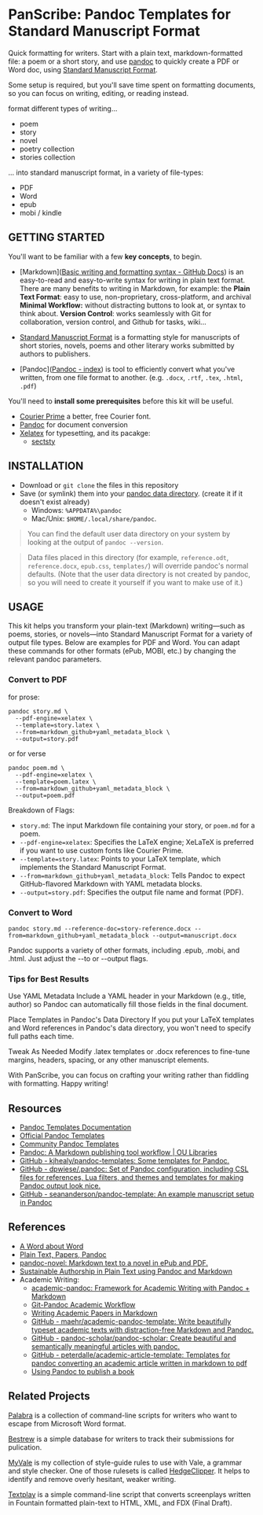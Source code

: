 



PanScribe: Pandoc Templates for Standard Manuscript Format
===============================================================================

Quick formatting for writers. Start with a plain text, markdown-formatted file: a poem or a short story, and use [pandoc](https:) to quickly create a PDF or Word doc, using [Standard Manuscript Format](http://en.wikipedia.org/wiki/Standard_Manuscript_format).

Some setup is required, but you'll save time spent on formatting documents, so you can focus on writing, editing, or reading instead.

format different types of writing...
  - poem
  - story
  - novel
  - poetry collection
  - stories collection

... into standard manuscript format, in a variety of file-types:
  - PDF
  - Word
  - epub
  - mobi / kindle


GETTING STARTED
--------------------------------------------------------------------------------

You'll want to be familiar with a few **key concepts**, to begin.

  - [Markdown]([Basic writing and formatting syntax - GitHub Docs](https://docs.github.com/en/get-started/writing-on-github/getting-started-with-writing-and-formatting-on-github/basic-writing-and-formatting-syntax)) is an easy-to-read and easy-to-write syntax for writing in plain text format. There are many benefits to writing in Markdown, for example: the **Plain Text Format**: easy to use, non-proprietary, cross-platform, and archival **Minimal Workflow:** without distracting buttons to look at, or syntax to think about. **Version Control**: works seamlessly with Git for collaboration, version control, and Github for tasks, wiki...

  - [Standard Manuscript Format](http://en.wikipedia.org/wiki/Standard_Manuscript_format) is a formatting style for manuscripts of short stories, novels, poems and other literary works submitted by authors to publishers.

  - [Pandoc]([Pandoc - index](https://pandoc.org/)) is tool to efficiently convert what you've written, from one file format to another. (e.g. `.docx`, `.rtf`, `.tex`, `.html`, `.pdf`)

You'll need to **install some prerequisites** before this kit will be useful.

  - [Courier Prime](https://quoteunquoteapps.com/courierprime/) a better, free Courier font.
  - [Pandoc](https://pandoc.org/) for document conversion
  - [Xelatex](https://www.latex-project.org/get/) for typesetting, and its pacakge:
    - [sectsty](https://ctan.org/pkg/sectsty?lang=en)


INSTALLATION
--------------------------------------------------------------------------------

  - Download or `git clone` the files in this repository
  - Save (or symlink) them into your [pandoc data directory](https://pandoc.org/MANUAL.html#option--data-dir). (create it if it doesn't exist already)
    - Windows: `%APPDATA%\pandoc`
    - Mac/Unix: `$HOME/.local/share/pandoc`.

> You can find the default user data directory on your system by looking at the output of `pandoc --version`.

> Data files placed in this directory (for example, `reference.odt`, `reference.docx`, `epub.css`, `templates/`) will override pandoc's normal defaults. (Note that the user data directory is not created by pandoc, so you will need to create it yourself if you want to make use of it.)


USAGE
--------------------------------------------------------------------------------

This kit helps you transform your plain-text (Markdown) writing—such as poems, stories, or novels—into Standard Manuscript Format for a variety of output file types. Below are examples for PDF and Word. You can adapt these commands for other formats (ePub, MOBI, etc.) by changing the relevant pandoc parameters.

### Convert to PDF

for prose:

```
pandoc story.md \
  --pdf-engine=xelatex \
  --template=story.latex \
  --from=markdown_github+yaml_metadata_block \
  --output=story.pdf
```

or for verse

```
pandoc poem.md \
  --pdf-engine=xelatex \
  --template=poem.latex \
  --from=markdown_github+yaml_metadata_block \
  --output=poem.pdf

```

Breakdown of Flags:

  - `story.md`: The input Markdown file containing your story, or `poem.md` for a poem.
  - `--pdf-engine=xelatex`: Specifies the LaTeX engine; XeLaTeX is preferred if you want to use custom fonts like Courier Prime.
  - `--template=story.latex`: Points to your LaTeX template, which implements the Standard Manuscript Format.
  - `--from=markdown_github+yaml_metadata_block`: Tells Pandoc to expect GitHub-flavored Markdown with YAML metadata blocks.
  - `--output=story.pdf`: Specifies the output file name and format (PDF).

### Convert to  Word

```
pandoc story.md --reference-doc=story-reference.docx --from=markdown_github+yaml_metadata_block --output=manuscript.docx
```

Pandoc supports a variety of other formats, including .epub, .mobi, and .html. Just adjust the --to or --output flags.

### Tips for Best Results

Use YAML Metadata
Include a YAML header in your Markdown (e.g., title, author) so Pandoc can automatically fill those fields in the final document.

Place Templates in Pandoc's Data Directory
If you put your LaTeX templates and Word references in Pandoc's data directory, you won't need to specify full paths each time.

Tweak As Needed
Modify .latex templates or .docx references to fine-tune margins, headers, spacing, or any other manuscript elements.

With PanScribe, you can focus on crafting your writing rather than fiddling with formatting. Happy writing!


Resources
--------------------------------------------------------------------------------

  - [Pandoc Templates Documentation](http://johnmacfarlane.net/pandoc/README.html#templates)
  - [Official Pandoc Templates](https://github.com/jgm/pandoc-templates)
  - [Community Pandoc Templates](https://github.com/jgm/pandoc/wiki/User-contributed-templates#notable-forks-of-pandoc-templates-for-pandoctemplates)
  - [Pandoc: A Markdown publishing tool workflow | OU Libraries](https://libraries.ou.edu/content/pandoc-markdown-publishing-tool-workflow)
  - [GitHub - kjhealy/pandoc-templates: Some templates for Pandoc.](https://github.com/kjhealy/pandoc-templates)
  - [GitHub - dpwiese/.pandoc: Set of Pandoc configuration, including CSL files for references, Lua filters, and themes and templates for making Pandoc output look nice.](https://github.com/dpwiese/.pandoc)
  - [GitHub - seananderson/pandoc-template: An example manuscript setup in Pandoc](https://github.com/seananderson/pandoc-template)


References
--------------------------------------------------------------------------------

  - [A Word about Word](https://kdheepak.com/blog/writing-papers-with-markdown/#a-word-about-word)
  - [Plain Text, Papers, Pandoc](http://kieranhealy.org/blog/archives/2014/01/23/plain-text/)
  - [pandoc-novel: Markdown text to a novel in ePub and PDF.](https://github.com/jp-fosterson/pandoc-novel)
  - [Sustainable Authorship in Plain Text using Pandoc and Markdown](https://programminghistorian.org/en/lessons/sustainable-authorship-in-plain-text-using-pandoc-and-markdown)
  - Academic Writing:
    - [academic-pandoc: Framework for Academic Writing with Pandoc + Markdown](https://github.com/danprince/academic-pandoc)
    - [Git-Pandoc Academic Workflow](https://www.goodthoughts.blog/p/git-pandoc-academic-workflow)
    - [Writing Academic Papers in Markdown](https://brainbaking.com/post/2021/02/writing-academic-papers-in-markdown/)
    - [GitHub - maehr/academic-pandoc-template: Write beautifully typeset academic texts with distraction-free Markdown and Pandoc.](https://github.com/maehr/academic-pandoc-template)
    - [GitHub - pandoc-scholar/pandoc-scholar: Create beautiful and semantically meaningful articles with pandoc.](https://github.com/pandoc-scholar/pandoc-scholar)
    - [GitHub - peterdalle/academic-article-template: Templates for pandoc converting an academic article written in markdown to pdf](https://github.com/peterdalle/academic-article-template)
    - [Using Pandoc to publish a book](https://brainbaking.com/post/2020/05/using-pandoc/)


Related Projects
--------------------------------------------------------------------------------

[Palabra](https://github.com/dylan-k/palabra) is a collection of command-line scripts for writers who want to escape from Microsoft Word format.

[Bestrew](https://github.com/dylan-k/bestrew) is a simple database for writers to track their submissions for pulication.

[MyVale](https://github.com/dylan-k/MyVale) is my collection of style-guide rules to use with Vale, a grammar and style checker. One of those rulesets is called [HedgeClipper](https://github.com/dylan-k/MyVale/tree/master/styles/HedgeClipper). It helps to identify and remove overly hesitant, weaker writing.

[Textplay](https://github.com/overvale/Textplay) is a simple command-line script that converts screenplays written in Fountain formatted plain-text to HTML, XML, and FDX (Final Draft).
